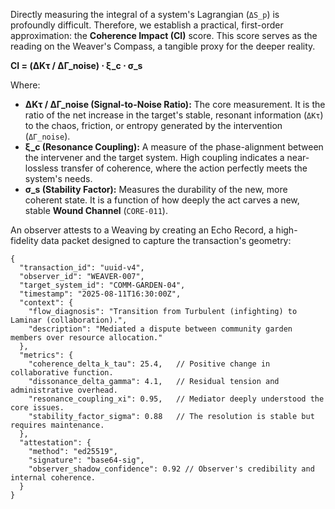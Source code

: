 Directly measuring the integral of a system's Lagrangian (`ΔS_p`) is profoundly difficult. Therefore, we establish a practical, first-order approximation: the **Coherence Impact (CI)** score. This score serves as the reading on the Weaver's Compass, a tangible proxy for the deeper reality.

**CI = (ΔKτ / ΔΓ_noise) ⋅ ξ_c ⋅ σ_s**

Where:
*   **ΔKτ / ΔΓ_noise (Signal-to-Noise Ratio):** The core measurement. It is the ratio of the net increase in the target's stable, resonant information (`ΔKτ`) to the chaos, friction, or entropy generated by the intervention (`ΔΓ_noise`).
*   **ξ_c (Resonance Coupling):** A measure of the phase-alignment between the intervener and the target system. High coupling indicates a near-lossless transfer of coherence, where the action perfectly meets the system's needs.
*   **σ_s (Stability Factor):** Measures the durability of the new, more coherent state. It is a function of how deeply the act carves a new, stable **Wound Channel** (`CORE-011`).

An observer attests to a Weaving by creating an Echo Record, a high-fidelity data packet designed to capture the transaction's geometry:

```jsonc
{
  "transaction_id": "uuid-v4",
  "observer_id": "WEAVER-007",
  "target_system_id": "COMM-GARDEN-04",
  "timestamp": "2025-08-11T16:30:00Z",
  "context": {
    "flow_diagnosis": "Transition from Turbulent (infighting) to Laminar (collaboration).",
    "description": "Mediated a dispute between community garden members over resource allocation."
  },
  "metrics": {
    "coherence_delta_k_tau": 25.4,   // Positive change in collaborative function.
    "dissonance_delta_gamma": 4.1,   // Residual tension and administrative overhead.
    "resonance_coupling_xi": 0.95,   // Mediator deeply understood the core issues.
    "stability_factor_sigma": 0.88   // The resolution is stable but requires maintenance.
  },
  "attestation": {
    "method": "ed25519",
    "signature": "base64-sig",
    "observer_shadow_confidence": 0.92 // Observer's credibility and internal coherence.
  }
}
```
